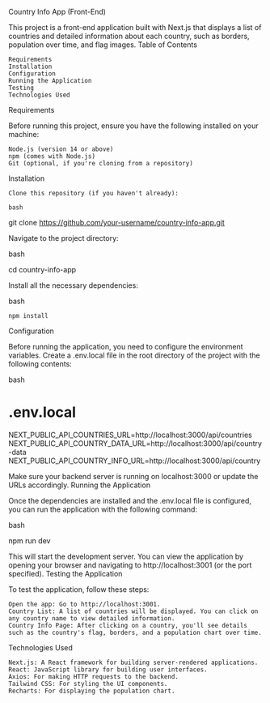 Country Info App (Front-End)

This project is a front-end application built with Next.js that displays a list of countries and detailed information about each country, such as borders, population over time, and flag images.
Table of Contents

    Requirements
    Installation
    Configuration
    Running the Application
    Testing
    Technologies Used

Requirements

Before running this project, ensure you have the following installed on your machine:

    Node.js (version 14 or above)
    npm (comes with Node.js)
    Git (optional, if you're cloning from a repository)

Installation

    Clone this repository (if you haven't already):

    bash

git clone https://github.com/your-username/country-info-app.git

Navigate to the project directory:

bash

cd country-info-app

Install all the necessary dependencies:

bash

    npm install

Configuration

Before running the application, you need to configure the environment variables. Create a .env.local file in the root directory of the project with the following contents:

bash

# .env.local

NEXT_PUBLIC_API_COUNTRIES_URL=http://localhost:3000/api/countries
NEXT_PUBLIC_API_COUNTRY_DATA_URL=http://localhost:3000/api/country-data
NEXT_PUBLIC_API_COUNTRY_INFO_URL=http://localhost:3000/api/country

Make sure your backend server is running on localhost:3000 or update the URLs accordingly.
Running the Application

Once the dependencies are installed and the .env.local file is configured, you can run the application with the following command:

bash

npm run dev

This will start the development server. You can view the application by opening your browser and navigating to http://localhost:3001 (or the port specified).
Testing the Application

To test the application, follow these steps:

    Open the app: Go to http://localhost:3001.
    Country List: A list of countries will be displayed. You can click on any country name to view detailed information.
    Country Info Page: After clicking on a country, you'll see details such as the country's flag, borders, and a population chart over time.

Technologies Used

    Next.js: A React framework for building server-rendered applications.
    React: JavaScript library for building user interfaces.
    Axios: For making HTTP requests to the backend.
    Tailwind CSS: For styling the UI components.
    Recharts: For displaying the population chart.
